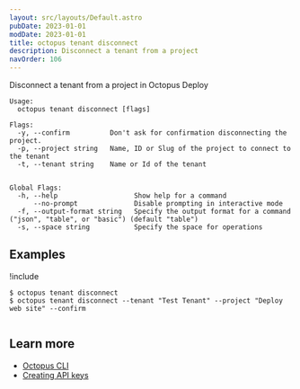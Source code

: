 ```yaml
---
layout: src/layouts/Default.astro
pubDate: 2023-01-01
modDate: 2023-01-01
title: octopus tenant disconnect
description: Disconnect a tenant from a project
navOrder: 106
---
```


Disconnect a tenant from a project in Octopus Deploy


```
Usage:
  octopus tenant disconnect [flags]

Flags:
  -y, --confirm          Don't ask for confirmation disconnecting the project.
  -p, --project string   Name, ID or Slug of the project to connect to the tenant
  -t, --tenant string    Name or Id of the tenant


Global Flags:
  -h, --help                   Show help for a command
      --no-prompt              Disable prompting in interactive mode
  -f, --output-format string   Specify the output format for a command ("json", "table", or "basic") (default "table")
  -s, --space string           Specify the space for operations

```

## Examples

!include <samples-instance>


```
$ octopus tenant disconnect
$ octopus tenant disconnect --tenant "Test Tenant" --project "Deploy web site" --confirm


```

## Learn more

- [Octopus CLI](/docs/octopus-rest-api/cli)
- [Creating API keys](/docs/octopus-rest-api/how-to-create-an-api-key)